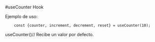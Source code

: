 #useCounter Hook

Ejemplo de uso:
```
    const {counter, increment, decrement, reset} = useCounter(10);
```

useCounter()// Recibe un valor por defecto.